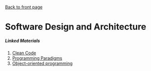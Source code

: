 [Back to front page](../readme.md)

# Software Design and Architecture

##### Linked Materials

1. [Clean Code](./01-clean-code.md)
2. [Programming Paradigms](./02-programming-paradigms.md)
3. [Object-oriented programming](./03-object-oriented-programming.md)
